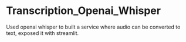 # Transcription_Openai_Whisper
Used openai whisper to built a service where audio can be converted to text, exposed it with streamlit.
